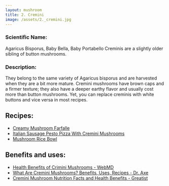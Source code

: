 ```yaml
---
layout: mushroom
title: 2. Cremini
image: /assets/2._cremini.jpg
---
```


### Scientific Name:
Agaricus Bisporus, Baby Bella, Baby Portabello Creminis are a slightly older sibling of button mushrooms.

### Description:
They belong to the same variety of Agaricus bisporus and are harvested when they are a bit more mature. Cremini mushrooms have brown caps and a firmer texture; they also have a deeper earthy flavor and usually cost more than button mushrooms. Yet, you can replace creminis with white buttons and vice versa in most recipes.

## Recipes:
- [Creamy Mushroom Farfalle](https://www.sidechef.com/de/recipes/36970/creamy_mushroom_farfalle/)
- [Italian Sausage Pesto Pizza With Cremini Mushrooms](https://www.sidechef.com/de/recipes/5341/italian_sausage_pesto_pizza_with_crimini_mushrooms/)
- [Mushroom Rice Bowl](https://www.sidechef.com/de/recipes/3219/mushroom_rice_bowl/)

## Benefits and uses:
- [Health Benefits of Crimini Mushrooms - WebMD](https://www.webmd.com/diet/health-benefits-crimini-mushrooms)
- [What Are Cremini Mushrooms? Benefits, Uses, Recipes - Dr. Axe](https://draxe.com/nutrition/cremini-mushrooms/)
- [Cremini Mushroom Nutrition Facts and Health Benefits - Greatist](https://greatist.com/health/cremini-mushroom-nutrition)
